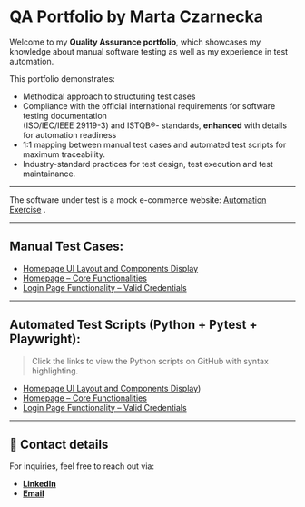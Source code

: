 # QA Portfolio by Marta Czarnecka

Welcome to my **Quality Assurance portfolio**, which showcases my knowledge about manual software testing as well as my experience in test automation.


This portfolio demonstrates:
- Methodical approach to structuring test cases
- Compliance with the official international requirements for software testing documentation <br> (ISO/IEC/IEEE 29119-3) and ISTQB®- standards, **enhanced** with details for automation readiness
- 1:1 mapping between manual test cases and automated test scripts for maximum traceability.
- Industry-standard practices for test design, test execution and test maintainance.

---

The software under test is a mock e-commerce website: [Automation Exercise](https://www.automationexercise.com/) .

---

## Manual Test Cases:
- [Homepage UI Layout and Components Display](manual/TC_UI_HOME_001.md)
- [Homepage – Core Functionalities](manual/TC_FUNC_HOME_001.md)
- [Login Page Functionality – Valid Credentials](manual/TC_FUNC_LOGIN_001.md)

---

## Automated Test Scripts (Python + Pytest + Playwright):

> Click the links to view the Python scripts on GitHub with syntax highlighting.

- [Homepage UI Layout and Components Display](https://github.com/thewaspcat/qa-portfolio/blob/main/docs/automation/test_tc_ui_home_001.md))
- [Homepage – Core Functionalities](https://github.com/thewaspcat/qa-portfolio/blob/main/docs/automation/test_tc_func_home_001.md)
- [Login Page Functionality – Valid Credentials](https://github.com/thewaspcat/qa-portfolio/blob/main/docs/automation/docs/automation/docs/automation/test_tc_func_login_001.md)

---

## 📩 Contact details

For inquiries, feel free to reach out via:  

- [**LinkedIn**](www.linkedin.com/in/marta-czarnecka-40406878) 
- [**Email**](martaczarneckaqa@gmail.com)
